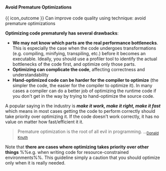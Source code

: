 <div id="title">

#### Avoid Premature Optimizations

</div>

<span id="prereqs"></span>

<span id="outcomes">{{ icon_outcome }} Can improve code quality using technique: avoid premature optimizations </span>

<div id="body">

**Optimizing code prematurely has several drawbacks**:
* **We may not know which parts are the real performance bottlenecks**. This is especially the case when the code undergoes transformations (e.g. compiling, minifying, transpiling, etc.) before it becomes an executable. Ideally, you should use a profiler tool to identify the actual bottlenecks of the code first, and optimize only those parts.
* **Optimizing can complicate the code**, affecting correctness and understandability
* **Hand-optimized code can be harder for the compiler to optimize** (the simpler the code, the easier for the compiler to optimize it). In many cases a compiler can do a better job of optimizing the runtime code if you don't get in the way by trying to hand-optimize the source code.

A popular saying in the industry is **_make it work, make it right, make it fast_** which means in most cases getting the code to perform correctly should take priority over optimizing it. If the code doesn't work correctly, it has no value on matter how fast/efficient it it.

> Premature optimization is the root of all evil in programming. <sub>--[Donald Knuth](https://en.wikipedia.org/wiki/Donald_Knuth)</sub>

Note that **there are cases where optimizing takes priority over other things** %%e.g. when writing code for resource-constrained environments%%. This guideline simply a caution that you should optimize only when it is really needed.

</div>

<div id="extras">
</div>